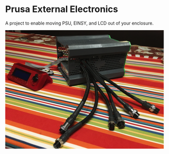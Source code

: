 # Prusa External Electronics
A project to enable moving PSU, EINSY, and LCD out of your enclosure.


![Test Image 7](https://github.com/ColdFusionShare/Prusa-MK3-Printer-External-Electronics/blob/master/Images/Overall/IMG_0043.JPG)
